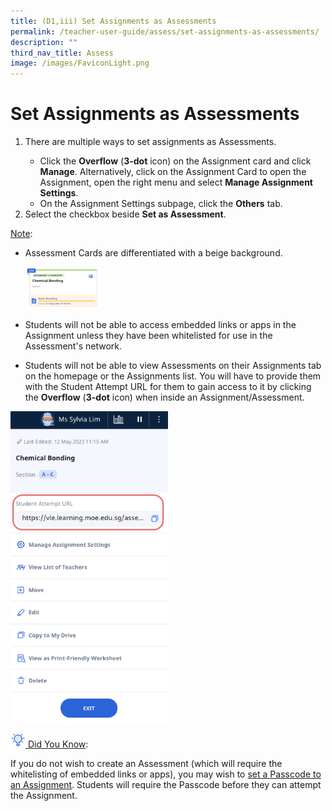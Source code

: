 ```yaml
---
title: (D1,iii) Set Assignments as Assessments
permalink: /teacher-user-guide/assess/set-assignments-as-assessments/
description: ""
third_nav_title: Assess
image: /images/FaviconLight.png
---
```

<h1 id="set-assignments-as-assessments">Set Assignments as Assessments</h1>
<ol>
<li>There are multiple ways to set assignments as Assessments.</li><ul>
<li>Click the <strong>Overflow</strong> (<strong>3-dot</strong> icon) on the Assignment card and click <strong>Manage</strong>. Alternatively, click on the Assignment Card to open the Assignment, open the right menu and select <strong>Manage Assignment Settings</strong>.</li>
	<li>On the Assignment Settings subpage, click the <strong>Others</strong> tab.</li></ul>
<li>Select the checkbox beside <strong>Set as Assessment</strong>. </li>
</ol>
<p><u>Note</u>: </p>
<ul>
<li><p>Assessment Cards are differentiated with a beige background.</p>
<p><img style="width: 25%;" src="/images/2Teacher/As-Assessment.png"></p>
</li>
<li><p>Students will not be able to access embedded links or apps in the Assignment unless they have been whitelisted for use in the Assessment's network.</p>
</li>
<li>Students will not be able to view Assessments on their Assignments tab on the homepage or the Assignments list. You will have to provide them with the Student Attempt URL for them to gain access to it by clicking the <strong>Overflow</strong> (<strong>3-dot</strong> icon) when inside an Assignment/Assessment.</li>
</ul>
<p><img style="width: 50%;" src="/images/2Teacher/As-AssessmentURL.png"></p>
<u><img style="width:1.5rem; display: inline;" src="/images/Icons/Bulb32.svg"> Did You Know</u>:
<p>If you do not wish to create an Assessment (which will require the whitelisting of embedded links or apps), you may wish to <a target="_blank" href="/teacher-user-guide/assess/add-and-view-passcodes/">set a Passcode to an Assignment</a>. Students will require the Passcode before they can attempt the Assignment.</p>
